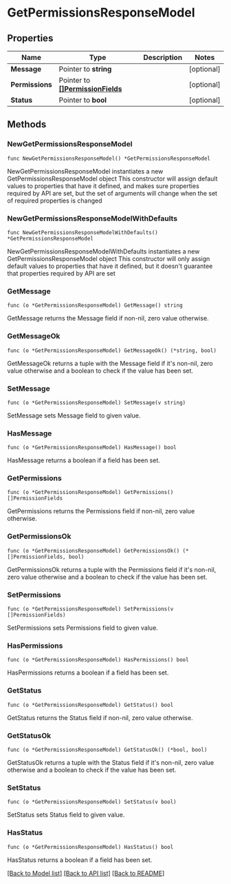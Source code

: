 # GetPermissionsResponseModel

## Properties

Name | Type | Description | Notes
------------ | ------------- | ------------- | -------------
**Message** | Pointer to **string** |  | [optional] 
**Permissions** | Pointer to [**[]PermissionFields**](PermissionFields.md) |  | [optional] 
**Status** | Pointer to **bool** |  | [optional] 

## Methods

### NewGetPermissionsResponseModel

`func NewGetPermissionsResponseModel() *GetPermissionsResponseModel`

NewGetPermissionsResponseModel instantiates a new GetPermissionsResponseModel object
This constructor will assign default values to properties that have it defined,
and makes sure properties required by API are set, but the set of arguments
will change when the set of required properties is changed

### NewGetPermissionsResponseModelWithDefaults

`func NewGetPermissionsResponseModelWithDefaults() *GetPermissionsResponseModel`

NewGetPermissionsResponseModelWithDefaults instantiates a new GetPermissionsResponseModel object
This constructor will only assign default values to properties that have it defined,
but it doesn't guarantee that properties required by API are set

### GetMessage

`func (o *GetPermissionsResponseModel) GetMessage() string`

GetMessage returns the Message field if non-nil, zero value otherwise.

### GetMessageOk

`func (o *GetPermissionsResponseModel) GetMessageOk() (*string, bool)`

GetMessageOk returns a tuple with the Message field if it's non-nil, zero value otherwise
and a boolean to check if the value has been set.

### SetMessage

`func (o *GetPermissionsResponseModel) SetMessage(v string)`

SetMessage sets Message field to given value.

### HasMessage

`func (o *GetPermissionsResponseModel) HasMessage() bool`

HasMessage returns a boolean if a field has been set.

### GetPermissions

`func (o *GetPermissionsResponseModel) GetPermissions() []PermissionFields`

GetPermissions returns the Permissions field if non-nil, zero value otherwise.

### GetPermissionsOk

`func (o *GetPermissionsResponseModel) GetPermissionsOk() (*[]PermissionFields, bool)`

GetPermissionsOk returns a tuple with the Permissions field if it's non-nil, zero value otherwise
and a boolean to check if the value has been set.

### SetPermissions

`func (o *GetPermissionsResponseModel) SetPermissions(v []PermissionFields)`

SetPermissions sets Permissions field to given value.

### HasPermissions

`func (o *GetPermissionsResponseModel) HasPermissions() bool`

HasPermissions returns a boolean if a field has been set.

### GetStatus

`func (o *GetPermissionsResponseModel) GetStatus() bool`

GetStatus returns the Status field if non-nil, zero value otherwise.

### GetStatusOk

`func (o *GetPermissionsResponseModel) GetStatusOk() (*bool, bool)`

GetStatusOk returns a tuple with the Status field if it's non-nil, zero value otherwise
and a boolean to check if the value has been set.

### SetStatus

`func (o *GetPermissionsResponseModel) SetStatus(v bool)`

SetStatus sets Status field to given value.

### HasStatus

`func (o *GetPermissionsResponseModel) HasStatus() bool`

HasStatus returns a boolean if a field has been set.


[[Back to Model list]](../README.md#documentation-for-models) [[Back to API list]](../README.md#documentation-for-api-endpoints) [[Back to README]](../README.md)


